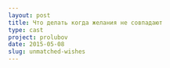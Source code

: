 ```yaml
---
layout: post
title: Что делать когда желания не совпадают
type: cast
project: prolubov
date: 2015-05-08
slug: unmatched-wishes
---
```


